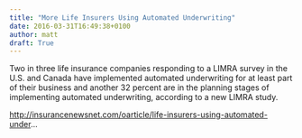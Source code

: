 ```yaml
---
title: "More Life Insurers Using Automated Underwriting"
date: 2016-03-31T16:49:38+0100
author: matt
draft: True
---
```

Two in three life insurance companies responding to a LIMRA survey in the U.S. and Canada have implemented automated underwriting for at least part of their business and another 32 percent are in the planning stages of implementing automated underwriting, according to a new LIMRA study.

http://insurancenewsnet.com/oarticle/life-insurers-using-automated-under...
